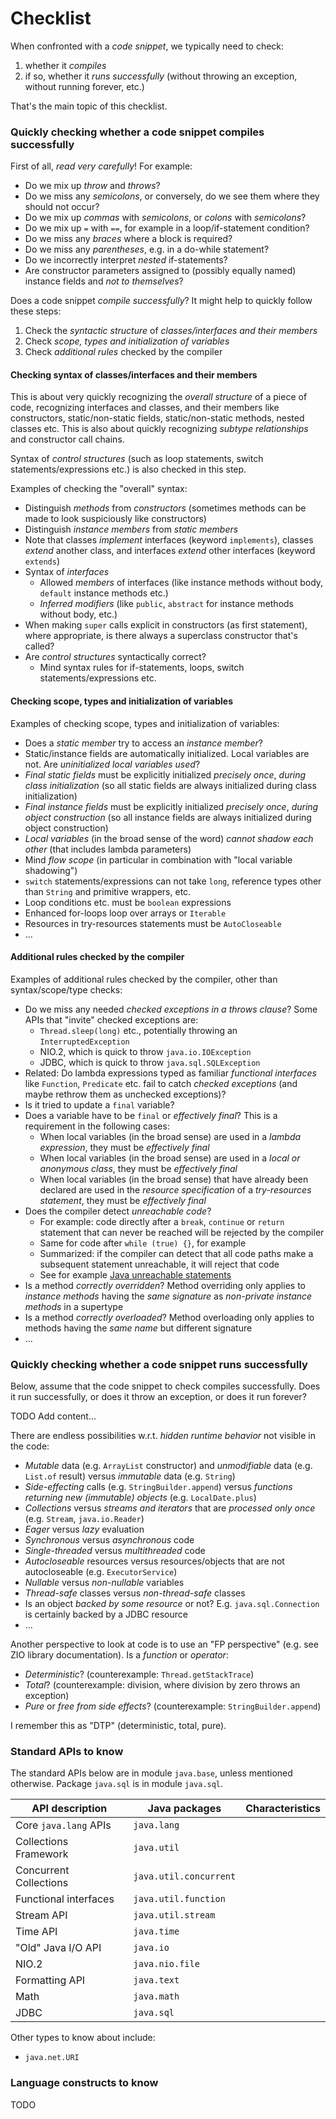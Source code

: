 # Checklist

When confronted with a *code snippet*, we typically need to check:
1. whether it *compiles*
2. if so, whether it *runs successfully* (without throwing an exception, without running forever, etc.)

That's the main topic of this checklist.

### Quickly checking whether a code snippet compiles successfully

First of all, *read very carefully*! For example:
* Do we mix up *throw* and *throws*?
* Do we miss any *semicolons*, or conversely, do we see them where they should not occur?
* Do we mix up *commas* with *semicolons*, or *colons* with *semicolons*?
* Do we mix up `=` with `==`, for example in a loop/if-statement condition?
* Do we miss any *braces* where a block is required?
* Do we miss any *parentheses*, e.g. in a do-while statement?
* Do we incorrectly interpret *nested* if-statements?
* Are constructor parameters assigned to (possibly equally named) instance fields and *not to themselves*?

Does a code snippet *compile successfully*? It might help to quickly follow these steps:

1. Check the *syntactic structure* of *classes/interfaces and their members*
2. Check *scope, types and initialization of variables*
3. Check *additional rules* checked by the compiler

#### Checking syntax of classes/interfaces and their members

This is about very quickly recognizing the *overall structure* of a piece of code, recognizing interfaces and classes,
and their members like constructors, static/non-static fields, static/non-static methods, nested classes etc. This is
also about quickly recognizing *subtype relationships* and constructor call chains.

Syntax of *control structures* (such as loop statements, switch statements/expressions etc.) is also checked in this step.

Examples of checking the "overall" syntax:
* Distinguish *methods* from *constructors* (sometimes methods can be made to look suspiciously like constructors)
* Distinguish *instance members* from *static members*
* Note that classes *implement* interfaces (keyword `implements`), classes *extend* another class, and interfaces *extend* other interfaces (keyword `extends`)
* Syntax of *interfaces*
  * Allowed *members* of interfaces (like instance methods without body, `default` instance methods etc.)
  * *Inferred modifiers* (like `public`, `abstract` for instance methods without body, etc.)
* When making `super` calls explicit in constructors (as first statement), where appropriate, is there always a superclass constructor that's called?
* Are *control structures* syntactically correct?
  * Mind syntax rules for if-statements, loops, switch statements/expressions etc.

#### Checking scope, types and initialization of variables

Examples of checking scope, types and initialization of variables:
* Does a *static member* try to access an *instance member*?
* Static/instance fields are automatically initialized. Local variables are not. Are *uninitialized local variables used*?
* *Final static fields* must be explicitly initialized *precisely once*, *during class initialization* (so all static fields are always initialized during class initialization)
* *Final instance fields* must be explicitly initialized *precisely once*, *during object construction* (so all instance fields are always initialized during object construction)
* *Local variables* (in the broad sense of the word) *cannot shadow each other* (that includes lambda parameters)
* Mind *flow scope* (in particular in combination with "local variable shadowing")
* `switch` statements/expressions can not take `long`, reference types other than `String` and primitive wrappers, etc.
* Loop conditions etc. must be `boolean` expressions
* Enhanced for-loops loop over arrays or `Iterable`
* Resources in try-resources statements must be `AutoCloseable`
* ...

#### Additional rules checked by the compiler

Examples of additional rules checked by the compiler, other than syntax/scope/type checks:
* Do we miss any needed *checked exceptions in a throws clause*? Some APIs that "invite" checked exceptions are:
  * `Thread.sleep(long)` etc., potentially throwing an `InterruptedException`
  * NIO.2, which is quick to throw `java.io.IOException`
  * JDBC, which is quick to throw `java.sql.SQLException`
* Related: Do lambda expressions typed as familiar *functional interfaces* like `Function`, `Predicate` etc. fail to catch *checked exceptions* (and maybe rethrow them as unchecked exceptions)?
* Is it tried to update a `final` variable?
* Does a variable have to be `final` or *effectively final*? This is a requirement in the following cases:
  * When local variables (in the broad sense) are used in a *lambda expression*, they must be *effectively final*
  * When local variables (in the broad sense) are used in a *local or anonymous class*, they must be *effectively final*
  * When local variables (in the broad sense) that have already been declared are used in the *resource specification* of a *try-resources statement*, they must be *effectively final*
* Does the compiler detect *unreachable code*?
  * For example: code directly after a `break`, `continue` or `return` statement that can never be reached will be rejected by the compiler
  * Same for code after `while (true) {}`, for example
  * Summarized: if the compiler can detect that all code paths make a subsequent statement unreachable, it will reject that code
  * See for example [Java unreachable statements](https://www.baeldung.com/java-unreachable-statements)
* Is a method *correctly overridden*? Method overriding only applies to *instance methods* having the *same signature* as *non-private instance methods* in a supertype
* Is a method *correctly overloaded*? Method overloading only applies to methods having the *same name* but different signature
* ...

### Quickly checking whether a code snippet runs successfully

Below, assume that the code snippet to check compiles successfully. Does it run successfully, or does it throw an exception,
or does it run forever?

TODO Add content...

There are endless possibilities w.r.t. *hidden runtime behavior* not visible in the code:
* *Mutable* data (e.g. `ArrayList` constructor) and *unmodifiable* data (e.g. `List.of` result) versus *immutable* data (e.g. `String`)
* *Side-effecting* calls (e.g. `StringBuilder.append`) versus *functions returning new (immutable) objects* (e.g. `LocalDate.plus`)
* *Collections* versus *streams and iterators* that are *processed only once* (e.g. `Stream`, `java.io.Reader`)
* *Eager* versus *lazy* evaluation
* *Synchronous* versus *asynchronous* code
* *Single-threaded* versus *multithreaded* code
* *Autocloseable* resources versus resources/objects that are not autocloseable (e.g. `ExecutorService`)
* *Nullable* versus *non-nullable* variables
* *Thread-safe* classes versus *non-thread-safe* classes
* Is an object *backed by some resource* or not? E.g. `java.sql.Connection` is certainly backed by a JDBC resource
* ...

Another perspective to look at code is to use an "FP perspective" (e.g. see ZIO library documentation).
Is a *function* or *operator*:
* *Deterministic*? (counterexample: `Thread.getStackTrace`)
* *Total*? (counterexample: division, where division by zero throws an exception)
* *Pure* or *free from side effects*? (counterexample: `StringBuilder.append`)

I remember this as "DTP" (deterministic, total, pure).

### Standard APIs to know

The standard APIs below are in module `java.base`, unless mentioned otherwise. Package `java.sql` is in module `java.sql`.

| API description             | Java packages          | Characteristics                             |
|-----------------------------|------------------------|---------------------------------------------|
| Core `java.lang` APIs       | `java.lang`            |                                             |
| Collections Framework       | `java.util`            |                                             |
| Concurrent Collections      | `java.util.concurrent` |                                             |
| Functional interfaces       | `java.util.function`   |                                             |
| Stream API                  | `java.util.stream`     |                                             |
| Time API                    | `java.time`            |                                             |
| "Old" Java I/O API          | `java.io`              |                                             |
| NIO.2                       | `java.nio.file`        |                                             |
| Formatting API              | `java.text`            |                                             |
| Math                        | `java.math`            |                                             |
| JDBC                        | `java.sql`             |                                             |

Other types to know about include:
* `java.net.URI`

### Language constructs to know

TODO
